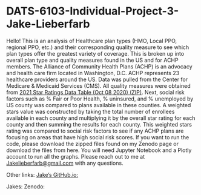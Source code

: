 # DATS-6103-Individual-Project-3-Jake-Lieberfarb

Hello! This is an analysis of Healthcare  plan types (HMO, Local PPO, regional PPO, etc.) and their corresponding quality measure to see which plan types offer the greatest variety of coverage. This is broken up into overall plan type and  quality measures found in the US and for ACHP members. The Alliance of Community Health Plans (ACHP) is an advocacy and health care firm located in Washington, D.C. ACHP represents 23 healthcare providers around the US. Data was pulled from the Center for Medicare & Medicaid Services (CMS). All quality measures were obtained from [2021 Star Ratings Data Table (Oct 08 2020) (ZIP)](https://www.cms.gov/Medicare/Prescription-Drug-Coverage/PrescriptionDrugCovGenIn/PerformanceData). Next, social risk factors such as % Fair or Poor Health, % uninsured, and % unemployed by US county was compared to plans available in these counties. A weighted stars value was constructed by taking the total number of enrollees available in each county and multiplying it by the overall star rating for each county and then summing the results for each county. This weighted stars rating was compared to social risk factors to see if any ACHP plans are focusing on areas that have high social risk scores. If you want to run the code, please download the zipped files found on my Zenodo page or download the files from here. You will need Jupyter Notebook and a Plotly account to run all the graphs. Please reach out to me at Jakelieberfarb@gmail.com with any questions.

Other links:
[Jake’s GitHub.io:](https://jcolt2997.github.io/DATS-6103-Individual-Project-3-Jake-Lieberfarb-githubio/)

Jakes: Zenodo: 
